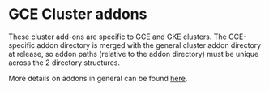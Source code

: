 # GCE Cluster addons

These cluster add-ons are specific to GCE and GKE clusters. The GCE-specific addon directory is
merged with the general cluster addon directory at release, so addon paths (relative to the addon
directory) must be unique across the 2 directory structures.

More details on addons in general can be found [here](../../addons/README.md).
